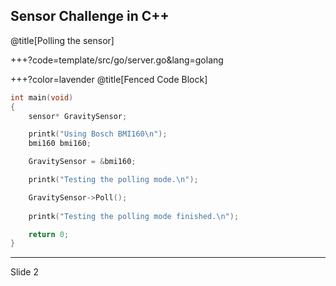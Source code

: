 Sensor Challenge in C++
---
@title[Polling the sensor]

+++?code=template/src/go/server.go&lang=golang

+++?color=lavender @title[Fenced Code Block]

```C++
int main(void)
{
    sensor* GravitySensor;

    printk("Using Bosch BMI160\n");
    bmi160 bmi160;

    GravitySensor = &bmi160;

    printk("Testing the polling mode.\n");

    GravitySensor->Poll();
	
	printk("Testing the polling mode finished.\n");

	return 0;
}
```
---
Slide 2
